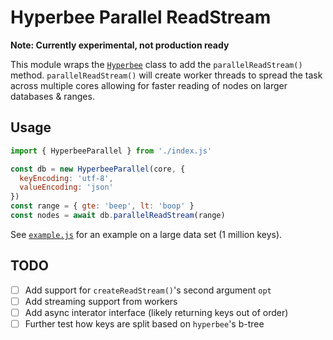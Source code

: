 # Hyperbee Parallel ReadStream

**Note: Currently experimental, not production ready**

This module wraps the [`Hyperbee`](https://github.com/holepunchto/hyperbee)
class to add the `parallelReadStream()` method. `parallelReadStream()` will
create worker threads to spread the task across multiple cores allowing for
faster reading of nodes on larger databases & ranges.

## Usage

```js
import { HyperbeeParallel } from './index.js'

const db = new HyperbeeParallel(core, {
  keyEncoding: 'utf-8',
  valueEncoding: 'json'
})
const range = { gte: 'beep', lt: 'boop' }
const nodes = await db.parallelReadStream(range)
```

See [`example.js`](example.js) for an example on a large data set (1 million
keys).

## TODO

- [ ] Add support for `createReadStream()`'s second argument `opt`
- [ ] Add streaming support from workers
- [ ] Add async interator interface (likely returning keys out of order)
- [ ] Further test how keys are split based on `hyperbee`'s b-tree
